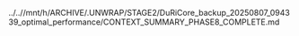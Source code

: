 ../..//mnt/h/ARCHIVE/.UNWRAP/STAGE2/DuRiCore_backup_20250807_094339_optimal_performance/CONTEXT_SUMMARY_PHASE8_COMPLETE.md